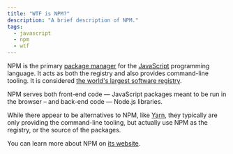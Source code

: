 ```yaml
---
title: "WTF is NPM?"
description: "A brief description of NPM."
tags:
  - javascript
  - npm
  - wtf
---
```


NPM is the primary [package manager](/wtf-is-a-package-manager) for the [JavaScript](/wtf-is-javascript) programming language. It acts as both the registry and also provides command-line tooling. It is considered [the world's largest software registry](https://docs.npmjs.com/about-npm/).

NPM serves both front-end code — JavaScript packages meant to be run in the browser – and back-end code — Node.js libraries.

While there appear to be alternatives to NPM, like [Yarn](https://yarnpkg.com/), they typically are only providing the command-line tooling, but actually use NPM as the registry, or the source of the packages.

You can learn more about NPM on [its website](https://docs.npmjs.com/about-npm/).
